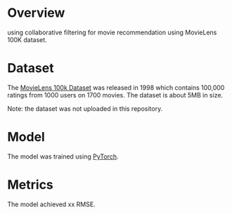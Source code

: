 # Overview

using collaborative filtering for movie recommendation using MovieLens 100K dataset.  

# Dataset 

The [MovieLens 100k Dataset](https://grouplens.org/datasets/movielens/100k/) was released in 1998 which contains 100,000 ratings from 1000 users on 1700 movies.  The dataset is about 5MB in size.

Note: the dataset was not uploaded in this repository.

# Model



The model was trained using [PyTorch](http://pytorch.org/).

# Metrics

The model achieved xx RMSE.